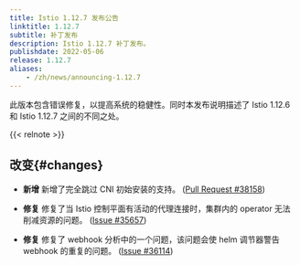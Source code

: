 ```yaml
---
title: Istio 1.12.7 发布公告
linktitle: 1.12.7
subtitle: 补丁发布
description: Istio 1.12.7 补丁发布。
publishdate: 2022-05-06
release: 1.12.7
aliases:
    - /zh/news/announcing-1.12.7
---
```


此版本包含错误修复，以提高系统的稳健性。同时本发布说明描述了 Istio 1.12.6 和 Istio 1.12.7 之间的不同之处。

{{< relnote >}}

## 改变{#changes}

- **新增** 新增了完全跳过 CNI 初始安装的支持。
  ([Pull Request #38158](https://github.com/istio/istio/pull/38158))

- **修复** 修复了当 Istio 控制平面有活动的代理连接时，集群内的 operator 无法削减资源的问题。
  ([Issue #35657](https://github.com/istio/istio/issues/35657))

- **修复** 修复了 webhook 分析中的一个问题，该问题会使 helm 调节器警告 webhook 的重复的问题。
  ([Issue #36114](https://github.com/istio/istio/issues/36114))

